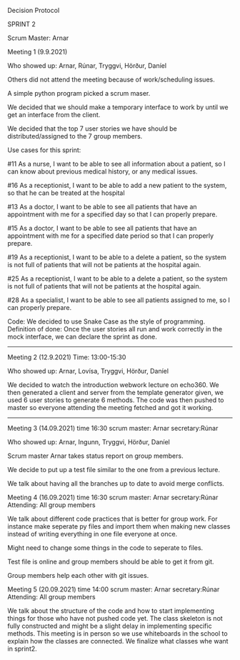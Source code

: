 Decision Protocol


SPRINT 2

Scrum Master: Arnar

Meeting 1 (9.9.2021)

Who showed up: Arnar, Rúnar, Tryggvi, Hörður, Daníel

Others did not attend the meeting because of work/scheduling issues. 

A simple python program picked a scrum maser. 

We decided that we should make a temporary interface to work by until we get an interface from the client. 

We decided that the top 7 user stories we have should be distributed/assigned to the 7 group members. 

Use cases for this sprint:

#11 As a nurse, I want to be able to see all information about a patient, so I can know about previous medical history, or any medical issues.

#16 As a receptionist, I want to be able to add a new patient to the system, so that he can be treated at the hospital

#13 As a doctor, I want to be able to see all patients that have an appointment with me for a specified day so that I can properly prepare.

#15 As a doctor, I want to be able to see all patients that have an appointment with me for a specified date period so that I can properly prepare.

#19 As a receptionist, I want to be able to a delete a patient, so the system is not full of patients that will not be patients at the hospital again.

#25 As a receptionist, I want to be able to a delete a patient, so the system is not full of patients that will not be patients at the hospital again.

#28 As a specialist, I want to be able to see all patients assigned to me, so I can properly prepare.

Code: 
We decided to use Snake Case as the style of programming. Definition of done: Once the user stories all run and work correctly in the mock interface, we can declare the sprint as done.

_____________________

Meeting 2 (12.9.2021) 
Time: 13:00-15:30

Who showed up: Arnar, Lovísa, Tryggvi, Hörður, Daníel

We decided to watch the introduction webwork lecture on echo360. We then generated a client and server from the template generator given, we used 6 user stories to generate 6 methods. 
The code was then pushed to master so everyone attending the meeting fetched and got it working.

_____________________

Meeting 3 (14.09.2021)
time 16:30
scrum master: Arnar
secretary:Rúnar

Who showed up: Arnar, Ingunn, Tryggvi, Hörður, Daníel

Scrum master Arnar takes status report on group members.

We decide to put up a test file similar to the one from a previous lecture.

We talk about having all the branches up to date to avoid merge conflicts.

Meeting 4 (16.09.2021)
time 16:30
scrum master: Arnar
secretary:Rúnar
Attending: All group members

We talk about different code practices that is better for group work. For instance make seperate py files and import them when making new classes instead of writing everything in one file everyone at once.

Might need to change some things in the code to seperate to files.

Test file is online and group members should be able to get it from git.

Group members help each other with git issues.

Meeting 5 (20.09.2021)
time 14:00
scrum master: Arnar
secretary:Rúnar
Attending: All group members

We talk about the structure of the code and how to start implementing things for those who have not pushed code yet.
The class skeleton is not fully constructed and might be a slight delay in implementing specific methods. 
This meeting is in person so we use whiteboards in the school to explain how the classes are connected.
We finalize what classes whe want in sprint2.







